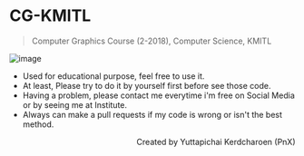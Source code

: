 # CG-KMITL
> Computer Graphics Course (2-2018), Computer Science, KMITL

![image](https://github.com/PnXGUiDE/CG-KMITL/blob/master/src/img/CG_Lab1.png?raw=true)

* Used for educational purpose, feel free to use it.
* At least, Please try to do it by yourself first before see those code.
* Having a problem, please contact me everytime i'm free on Social Media or by seeing me at Institute.
* Always can make a pull requests if my code is wrong or isn't the best method.

<p align=right>Created by Yuttapichai Kerdcharoen (PnX)</p>
